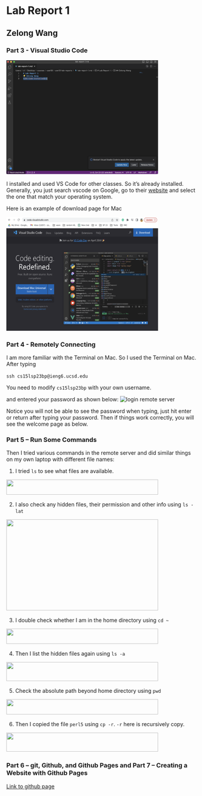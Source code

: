 # Lab Report 1
## Zelong Wang

### Part 3 - Visual Studio Code
<img src="vscode.png" width="400" height="300">

I installed and used VS Code for other classes. So it’s already installed. Generally, you just search vscode on Google, go to their [website](https://code.visualstudio.com/) and select the one that match your operating system.

Here is an example of download page for Mac

<img src="vscode_download.png" width="400" height="300">

### Part 4 - Remotely Connecting
I am more familiar with the Terminal on Mac. So I used the Terminal on Mac. \
After typing

```ssh cs15lsp23bp@ieng6.ucsd.edu```

You need to modify ```cs15lsp23bp``` with your own username.

and entered your password as shown below:
![login remote server](password.png)

Notice you will not be able to see the password when typing, just hit enter or return after typing your password. Then if things work correctly, you will see the welcome page as below.

### Part 5 – Run Some Commands
Then I tried various commands in the remote server and did similar things on my own laptop with different file names:

1. I tried ```ls``` to see what files are available. 
<img src="ls.png" width="400" height="40">

2. I also check any hidden files, their permission and other info using ```ls -lat```
<img src="ls-lat.png" width="400" height="240">

3. I double check whether I am in the home directory using ```cd ~```
<img src="cd.png" width="400" height="40">

4. Then I list the hidden files again using ```ls -a```
<img src="ls-a.png" width="400" height="50">

5. Check the absolute path beyond home directory using ```pwd```
<img src="pwd.png" width="400" height="40">

6. Then I copied the file ```perl5``` using ```cp -r```. ```-r``` here is recursively copy.
<img src="cp.png" width="400" height="50">


### Part 6 – git, Github, and Github Pages and Part 7 – Creating a Website with Github Pages
[Link to github page](https://zew013.github.io/cse15l-lab-reports/)
